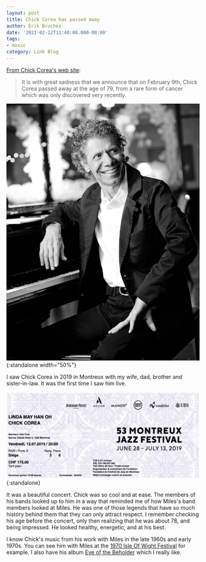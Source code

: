 ```yaml
---
layout: post
title: Chick Corea has passed away
author: Erik Bruchez
date: '2021-02-12T11:40:00.000-08:00'
tags:
- music
category: Link Blog
---
```


[From Chick Corea's web site](https://chickcorea.com/):

> It is with great sadness that we announce that on February 9th, Chick Corea passed away at the age of 79, from a rare form of cancer which was only discovered very recently.

![Chick Corea](/assets/posts/chick-corea/chick-corea.jpg){:standalone width="50%"}

I saw Chick Corea in 2019 in Montreux with my wife, dad, brother and sister-in-law. It was the first time I saw him live.

![Montreux Jazz Festival Chick Corea concert ticket](/assets/posts/chick-corea/chick-corea-montreux-ticket.jpg){:standalone}

It was a beautiful concert. Chick was so cool and at ease. The members of his bands looked up to him in a way that reminded me of how Miles's band members looked at Miles. He was one of those legends that have so much history behind them that they can only attract respect. I remember checking his age before the concert, only then realizing that he was about 78, and being impressed. He looked healthy, energetic, and at his best.

I know Chick's music from his work with Miles in the late 1960s and early 1970s. You can see him with Miles at the [1970 Isle Of Wight Festival](https://youtu.be/YEI8O_wnA6c) for example. I also have his album [Eye of the Beholder](https://en.wikipedia.org/wiki/Eye_of_the_Beholder_(album)) which I really like.
